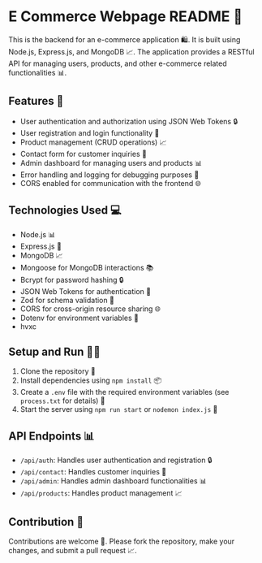 ﻿# E Commerce Webpage README 🚀

This is the backend for an e-commerce application 🛍️. It is built using Node.js, Express.js, and MongoDB 📈. The application provides a RESTful API for managing users, products, and other e-commerce related functionalities 📊.

## Features 🎉

* User authentication and authorization using JSON Web Tokens 🔒
* User registration and login functionality 📝
* Product management (CRUD operations) 📈
* Contact form for customer inquiries 📲
* Admin dashboard for managing users and products 📊
* Error handling and logging for debugging purposes 🐛
* CORS enabled for communication with the frontend 🌐

## Technologies Used 💻

* Node.js 📊
* Express.js 🚀
* MongoDB 📈
* Mongoose for MongoDB interactions 📚
* Bcrypt for password hashing 🔒
* JSON Web Tokens for authentication 🔑
* Zod for schema validation 📝
* CORS for cross-origin resource sharing 🌐
* Dotenv for environment variables 📁
* hvxc

## Setup and Run 🏃‍♂️

1. Clone the repository 📁
2. Install dependencies using `npm install` 📦
3. Create a `.env` file with the required environment variables (see `process.txt` for details) 📝
4. Start the server using `npm run start` or `nodemon index.js` 🚀

## API Endpoints 📊

* `/api/auth`: Handles user authentication and registration 🔒
* `/api/contact`: Handles customer inquiries 📲
* `/api/admin`: Handles admin dashboard functionalities 📊
* `/api/products`: Handles product management 📈

## Contribution 🤝

Contributions are welcome 🙏. Please fork the repository, make your changes, and submit a pull request 📈.

